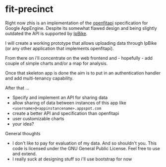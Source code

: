 fit-precinct
=============================

Right now zhis is an implementation of the [openfitapi](openfitapi.com) specification for Google AppEngine. 
Despite its somewhat flawed design and being slightly outdated the API is supported by [IpBike](http://www.iforpowell.com/cms/index.php?page=ipbike).

I will create a working prototype that allows uploading data through IpBike (or any other application that implements openfitapi).
 
From there on i'll concentrate on the web frontend and - hopefully - add couple of simple charts and/or a map for analysis.

Once that skeleton app is done the aim is to put in an authentication handler and add multi-tenancy capability.

After that ...

 - Specify and implement an API for sharing data
 - allow sharing of data between instances of this app like `<username>@<appinstancename>.appspot.com`
 - create a better API and specification than openfitapi
 - user customizable charts
 - your idea?
 
General thoughts

 - I don't like to pay for evaluation of my data. And so shouldn't you. This code is licensed under the GNU General Public License. Feel free to use and extend.
 - I really suck at designing stuff so i'll use bootstrap for now
 
